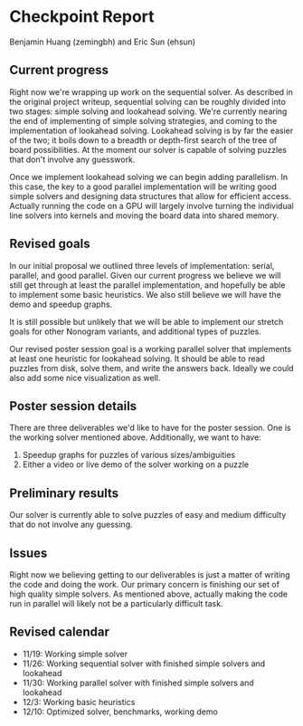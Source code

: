 # Checkpoint Report
Benjamin Huang (zemingbh) and Eric Sun (ehsun)

## Current progress
Right now we're wrapping up work on the sequential solver. As described in the original project writeup, sequential solving can be roughly divided into two stages: simple solving and lookahead solving. We're currently nearing the end of implementing of simple solving strategies, and coming to the implementation of lookahead solving. Lookahead solving is by far the easier of the two; it boils down to a breadth or depth-first search of the tree of board possibilities. At the moment our solver is capable of solving puzzles that don't involve any guesswork.

Once we implement lookahead solving we can begin adding parallelism. In this case, the key to a good parallel implementation will be writing good simple solvers and designing data structures that allow for efficient access. Actually running the code on a GPU will largely involve turning the individual line solvers into kernels and moving the board data into shared memory.

## Revised goals
In our initial proposal we outlined three levels of implementation: serial, parallel, and good parallel. Given our current progress we believe we will still get through at least the parallel implementation, and hopefully be able to implement some basic heuristics. We also still believe we will have the demo and speedup graphs.

It is still possible but unlikely that we will be able to implement our stretch goals for other Nonogram variants, and additional types of puzzles.

Our revised poster session goal is a working parallel solver that implements at least one heuristic for lookahead solving. It should be able to read puzzles from disk, solve them, and write the answers back. Ideally we could also add some nice visualization as well.

## Poster session details
There are three deliverables we'd like to have for the poster session. One is the working solver mentioned above. Additionally, we want to have:

1. Speedup graphs for puzzles of various sizes/ambiguities
2. Either a video or live demo of the solver working on a puzzle

## Preliminary results
Our solver is currently able to solve puzzles of easy and medium difficulty that do not involve any guessing.

## Issues
Right now we believing getting to our deliverables is just a matter of writing the code and doing the work. Our primary concern is finishing our set of high quality simple solvers. As mentioned above, actually making the code run in parallel will likely not be a particularly difficult task.

## Revised calendar
- 11/19: Working simple solver
- 11/26: Working sequential solver with finished simple solvers and lookahead
- 11/30: Working parallel solver with finished simple solvers and lookahead
- 12/3: Working basic heuristics
- 12/10: Optimized solver, benchmarks, working demo
